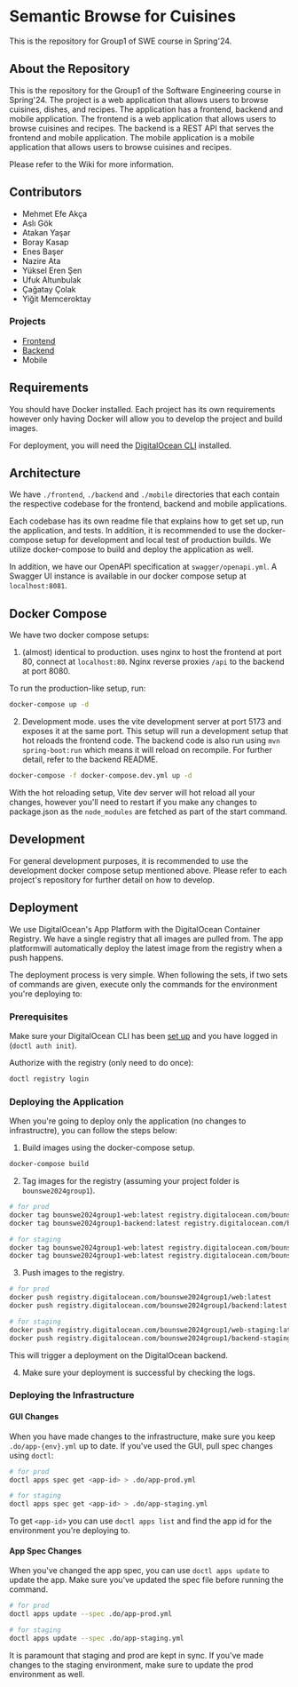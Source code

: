 ﻿# Semantic Browse for Cuisines

This is the repository for Group1 of SWE course in Spring'24.

## About the Repository

This is the repository for the Group1 of the Software Engineering course in Spring'24. The project is a web application that allows users to browse cuisines, dishes, and recipes. The application has a frontend, backend and mobile application. The frontend is a web application that allows users to browse cuisines and recipes. The backend is a REST API that serves the frontend and mobile application. The mobile application is a mobile application that allows users to browse cuisines and recipes.

Please refer to the Wiki for more information.

## Contributors

- Mehmet Efe Akça
- Aslı Gök
- Atakan Yaşar
- Boray Kasap
- Enes Başer
- Nazire Ata
- Yüksel Eren Şen
- Ufuk Altunbulak
- Çağatay Çolak
- Yiğit Memceroktay

### Projects

- [Frontend](./frontend/README.md)
- [Backend](./backend/README.md)
- Mobile

## Requirements

You should have Docker installed. Each project has its own requirements however only having Docker will allow you to develop the project and build images.

For deployment, you will need the [DigitalOcean CLI](https://docs.digitalocean.com/reference/doctl/how-to/install/) installed.

## Architecture

We have `./frontend`, `./backend` and `./mobile` directories that each contain the respective codebase for the frontend, backend and mobile applications.

Each codebase has its own readme file that explains how to get set up, run the application, and tests. In addition, it is recommended to use the docker-compose setup for development and local test of production builds. We utilize docker-compose to build and deploy the application as well.

In addition, we have our OpenAPI specification at `swagger/openapi.yml`. A Swagger UI instance is available in our docker compose setup at `localhost:8081`.

## Docker Compose

We have two docker compose setups:

1. (almost) identical to production. uses nginx to host the frontend at port 80, connect at `localhost:80`. Nginx reverse proxies `/api` to the backend at port 8080.

To run the production-like setup, run:

```bash
docker-compose up -d
```

2. Development mode. uses the vite development server at port 5173 and exposes it at the same port. This setup will run a development setup that hot reloads the frontend code. The backend code is also run using `mvn spring-boot:run` which means it will reload on recompile. For further detail, refer to the backend README.

```bash
docker-compose -f docker-compose.dev.yml up -d
```

With the hot reloading setup, Vite dev server will hot reload all your changes, however you'll need to restart if you make any changes to package.json as the `node_modules` are fetched as part of the start command.

## Development

For general development purposes, it is recommended to use the development docker compose setup mentioned above. Please refer to each project's repository for further detail on how to develop.

## Deployment

We use DigitalOcean's App Platform with the DigitalOcean Container Registry. We have a single registry that all images are pulled from. The app platformwill automatically deploy the latest image from the registry when a push happens.

The deployment process is very simple. When following the sets, if two sets of commands are given, execute only the commands for the environment you're deploying to:

### Prerequisites

Make sure your DigitalOcean CLI has been [set up](https://docs.digitalocean.com/reference/doctl/how-to/install/) and you have logged in (`doctl auth init`).

Authorize with the registry (only need to do once):

```bash
doctl registry login
```

### Deploying the Application

When you're going to deploy only the application (no changes to infrastructre), you can follow the steps below:

1. Build images using the docker-compose setup.

```bash
docker-compose build
```

2. Tag images for the registry (assuming your project folder is `bounswe2024group1`).

```bash
# for prod
docker tag bounswe2024group1-web:latest registry.digitalocean.com/bounswe2024group1/web:latest
docker tag bounswe2024group1-backend:latest registry.digitalocean.com/bounswe2024group1/backend:latest

# for staging
docker tag bounswe2024group1-web:latest registry.digitalocean.com/bounswe2024group1/web-staging:latest
docker tag bounswe2024group1-web:latest registry.digitalocean.com/bounswe2024group1/backend-staging:latest
```

3. Push images to the registry.

```bash
# for prod
docker push registry.digitalocean.com/bounswe2024group1/web:latest
docker push registry.digitalocean.com/bounswe2024group1/backend:latest

# for staging
docker push registry.digitalocean.com/bounswe2024group1/web-staging:latest
docker push registry.digitalocean.com/bounswe2024group1/backend-staging:latest
```

This will trigger a deployment on the DigitalOcean backend.

4. Make sure your deployment is successful by checking the logs.

### Deploying the Infrastructure

#### GUI Changes

When you have made changes to the infrastructure, make sure you keep `.do/app-{env}.yml` up to date. If you've used the GUI, pull spec changes using `doctl`:

```bash
# for prod
doctl apps spec get <app-id> > .do/app-prod.yml

# for staging
doctl apps spec get <app-id> > .do/app-staging.yml
```

To get `<app-id>` you can use `doctl apps list` and find the app id for the environment you're deploying to.

#### App Spec Changes

When you've changed the app spec, you can use `doctl apps update` to update the app. Make sure you've updated the spec file before running the command.

```bash
# for prod
doctl apps update --spec .do/app-prod.yml

# for staging
doctl apps update --spec .do/app-staging.yml
```

It is paramount that staging and prod are kept in sync. If you've made changes to the staging environment, make sure to update the prod environment as well.
